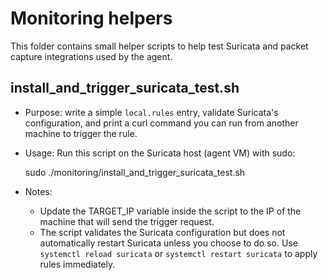 Monitoring helpers
==================

This folder contains small helper scripts to help test Suricata and packet capture integrations used by the agent.

install_and_trigger_suricata_test.sh
------------------------------------

- Purpose: write a simple `local.rules` entry, validate Suricata's configuration, and print a curl command
  you can run from another machine to trigger the rule.
- Usage: Run this script on the Suricata host (agent VM) with sudo:

  sudo ./monitoring/install_and_trigger_suricata_test.sh

- Notes:
  - Update the TARGET_IP variable inside the script to the IP of the machine that will send the trigger request.
  - The script validates the Suricata configuration but does not automatically restart Suricata unless
    you choose to do so. Use `systemctl reload suricata` or `systemctl restart suricata` to apply rules
    immediately.

